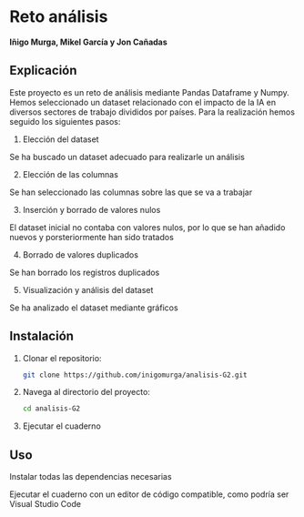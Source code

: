 # Reto análisis

**Iñigo Murga, Mikel García y Jon Cañadas**

## Explicación

Este proyecto es un reto de análisis mediante Pandas Dataframe y Numpy. Hemos seleccionado un dataset relacionado con el impacto de la IA en diversos sectores de trabajo divididos por países. Para la realización hemos seguido los siguientes pasos:

1. Elección del dataset

Se ha buscado un dataset adecuado para realizarle un análisis

2. Elección de las columnas

Se han seleccionado las columnas sobre las que se va a trabajar

3. Inserción y borrado de valores nulos

El dataset inicial no contaba con valores nulos, por lo que se han añadido nuevos y porsteriormente han sido tratados

4. Borrado de valores duplicados

Se han borrado los registros duplicados

5. Visualización y análisis del dataset

Se ha analizado el dataset mediante gráficos

## Instalación

1. Clonar el repositorio:
    ```bash
    git clone https://github.com/inigomurga/analisis-G2.git
    ```
2. Navega al directorio del proyecto:
    ```bash
    cd analisis-G2
    ```
3. Ejecutar el cuaderno

## Uso

Instalar todas las dependencias necesarias

Ejecutar el cuaderno con un editor de código compatible, como podría ser Visual Studio Code
